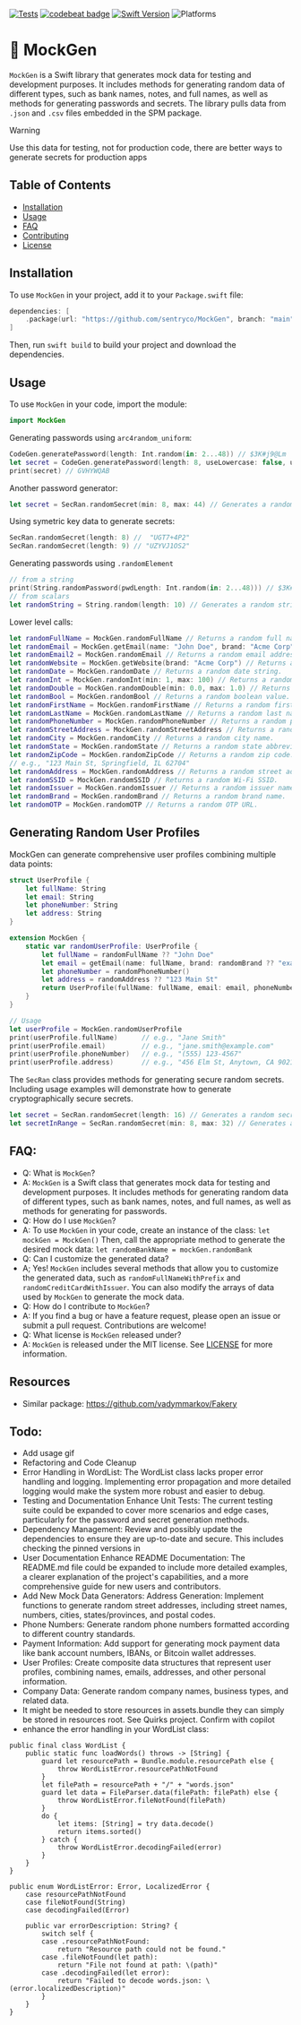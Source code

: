 [![Tests](https://github.com/sentryco/MockGen/actions/workflows/tests.yml/badge.svg)](https://github.com/sentryco/MockGen/actions/workflows/tests.yml)
[![codebeat badge](https://codebeat.co/badges/6f474052-1ae2-4c61-b72f-dcd23e442278)](https://codebeat.co/projects/github-com-sentryco-mockgen-main)
[![Swift Version](https://img.shields.io/badge/Swift-5.9-orange.svg)](https://swift.org)
![Platforms](https://img.shields.io/badge/platforms-macOS%20|%20iOS-blue.svg)

# 🧪 MockGen

`MockGen` is a Swift library that generates mock data for testing and development purposes. It includes methods for generating random data of different types, such as bank names, notes, and full names, as well as methods for generating passwords and secrets. The library pulls data from `.json` and `.csv` files embedded in the SPM package.

> [!WARNING]  
> Use this data for testing, not for production code, there are better ways to generate secrets for production apps

## Table of Contents

- [Installation](#installation)
- [Usage](#usage)
- [FAQ](#FAQ)
- [Contributing](#contributing)
- [License](#license)

## Installation

To use `MockGen` in your project, add it to your `Package.swift` file:

```swift
dependencies: [
    .package(url: "https://github.com/sentryco/MockGen", branch: "main")
]
```

Then, run `swift build` to build your project and download the dependencies.

## Usage

To use `MockGen` in your code, import the module:

```swift
import MockGen
```

Generating passwords using `arc4random_uniform`:

```swift
CodeGen.generatePassword(length: Int.random(in: 2...48)) // $3K#j9@Lm
let secret = CodeGen.generatePassword(length: 8, useLowercase: false, useNumbers: false, useSpecialChars: false) //
print(secret) // GVHYWQAB
```

Another password generator:

```swift
let secret = SecRan.randomSecret(min: 8, max: 44) // Generates a random secret string between 8 and 44 characters in length.
```

Using symetric key data to generate secrets:

```swift
SecRan.randomSecret(length: 8) //  "UGT7+4P2"
SecRan.randomSecret(length: 9) // "UZYVJ1OS2"
```

Generating passwords using `.randomElement` 

```swift
// from a string 
print(String.randomPassword(pwdLength: Int.random(in: 2...48))) // $3K#j9@Lm
// from scalars
let randomString = String.random(length: 10) // Generates a random string of length 10. aB48xhKk2Yc
```

Lower level calls:

```swift
let randomFullName = MockGen.randomFullName // Returns a random full name.
let randomEmail = MockGen.getEmail(name: "John Doe", brand: "Acme Corp") // Returns a random email address with the specified name and brand.
let randomEmail2 = MockGen.randomEmail // Returns a random email address with a random name and random brand.
let randomWebsite = MockGen.getWebsite(brand: "Acme Corp") // Returns a random website URL with the specified brand.
let randomDate = MockGen.randomDate // Returns a random date string.
let randomInt = MockGen.randomInt(min: 1, max: 100) // Returns a random integer between the specified minimum and maximum values.
let randomDouble = MockGen.randomDouble(min: 0.0, max: 1.0) // Returns a random double between the specified minimum and maximum values.
let randomBool = MockGen.randomBool // Returns a random boolean value.
let randomFirstName = MockGen.randomFirstName // Returns a random first name.
let randomLastName = MockGen.randomLastName // Returns a random last name.
let randomPhoneNumber = MockGen.randomPhoneNumber // Returns a random phone number.
let randomStreetAddress = MockGen.randomStreetAddress // Returns a random street address.
let randomCity = MockGen.randomCity // Returns a random city name.
let randomState = MockGen.randomState // Returns a random state abbreviation.
let randomZipCode = MockGen.randomZipCode // Returns a random zip code.
// e.g., "123 Main St, Springfield, IL 62704"
let randomAddress = MockGen.randomAddress // Returns a random street address.
let randomSSID = MockGen.randomSSID // Returns a random Wi-Fi SSID.
let randomIssuer = MockGen.randomIssuer // Returns a random issuer name.
let randomBrand = MockGen.randomBrand // Returns a random brand name.
let randomOTP = MockGen.randomOTP // Returns a random OTP URL.
```

## Generating Random User Profiles

MockGen can generate comprehensive user profiles combining multiple data points:

```swift
struct UserProfile {
    let fullName: String
    let email: String
    let phoneNumber: String
    let address: String
}

extension MockGen {
    static var randomUserProfile: UserProfile {
        let fullName = randomFullName ?? "John Doe"
        let email = getEmail(name: fullName, brand: randomBrand ?? "example.com") ?? "johndoe@example.com"
        let phoneNumber = randomPhoneNumber()
        let address = randomAddress ?? "123 Main St"
        return UserProfile(fullName: fullName, email: email, phoneNumber: phoneNumber, address: address)
    }
}

// Usage
let userProfile = MockGen.randomUserProfile
print(userProfile.fullName)      // e.g., "Jane Smith"
print(userProfile.email)         // e.g., "jane.smith@example.com"
print(userProfile.phoneNumber)   // e.g., "(555) 123-4567"
print(userProfile.address)       // e.g., "456 Elm St, Anytown, CA 90210"
```

The `SecRan` class provides methods for generating secure random secrets. Including usage examples will demonstrate how to generate cryptographically secure secrets.

```swift
let secret = SecRan.randomSecret(length: 16) // Generates a random secret string of length 16.
let secretInRange = SecRan.randomSecret(min: 8, max: 32) // Generates a random secret string with length between 8 and 32.
```

## FAQ:

- Q: What is `MockGen`?
- A: `MockGen` is a Swift class that generates mock data for testing and development purposes. It includes methods for generating random data of different types, such as bank names, notes, and full names, as well as methods for generating for passwords.
- Q: How do I use `MockGen`?
- A: To use `MockGen` in your code, create an instance of the class: `let mockGen = MockGen()` Then, call the appropriate method to generate the desired mock data: `let randomBankName = mockGen.randomBank`
- Q: Can I customize the generated data?
- A; Yes! `MockGen` includes several methods that allow you to customize the generated data, such as `randomFullNameWithPrefix` and `randomCreditCardWithIssuer`. You can also modify the arrays of data used by `MockGen` to generate the mock data.
- Q: How do I contribute to `MockGen`?
- A: If you find a bug or have a feature request, please open an issue or submit a pull request. Contributions are welcome!
- Q: What license is `MockGen` released under?
- A: `MockGen` is released under the MIT license. See [LICENSE](LICENSE) for more information.

## Resources

- Similar package: https://github.com/vadymmarkov/Fakery

## Todo: 
- Add usage gif
- Refactoring and Code Cleanup
- Error Handling in WordList: The WordList class lacks proper error handling and logging. Implementing error propagation and more detailed logging would make the system more robust and easier to debug.
- Testing and Documentation
Enhance Unit Tests: The current testing suite could be expanded to cover more scenarios and edge cases, particularly for the password and secret generation methods.
- Dependency Management: Review and possibly update the dependencies to ensure they are up-to-date and secure. This includes checking the pinned versions in
- User Documentation
Enhance README Documentation: The README.md file could be expanded to include more detailed examples, a clearer explanation of the project's capabilities, and a more comprehensive guide for new users and contributors.
- Add New Mock Data Generators:
Address Generation: Implement functions to generate random street addresses, including street names, numbers, cities, states/provinces, and postal codes.
- Phone Numbers: Generate random phone numbers formatted according to different country standards.
- Payment Information: Add support for generating mock payment data like bank account numbers, IBANs, or Bitcoin wallet addresses.
- User Profiles: Create composite data structures that represent user profiles, combining names, emails, addresses, and other personal information.
- Company Data: Generate random company names, business types, and related data.
- It might be needed to store resources in assets.bundle they can simply be stored in resources root. See Quirks project. Confirm with copilot
- enhance the error handling in your WordList class:


```
public final class WordList {
    public static func loadWords() throws -> [String] {
        guard let resourcePath = Bundle.module.resourcePath else {
            throw WordListError.resourcePathNotFound
        }
        let filePath = resourcePath + "/" + "words.json"
        guard let data = FileParser.data(filePath: filePath) else {
            throw WordListError.fileNotFound(filePath)
        }
        do {
            let items: [String] = try data.decode()
            return items.sorted()
        } catch {
            throw WordListError.decodingFailed(error)
        }
    }
}

public enum WordListError: Error, LocalizedError {
    case resourcePathNotFound
    case fileNotFound(String)
    case decodingFailed(Error)
    
    public var errorDescription: String? {
        switch self {
        case .resourcePathNotFound:
            return "Resource path could not be found."
        case .fileNotFound(let path):
            return "File not found at path: \(path)"
        case .decodingFailed(let error):
            return "Failed to decode words.json: \(error.localizedDescription)"
        }
    }
}
```